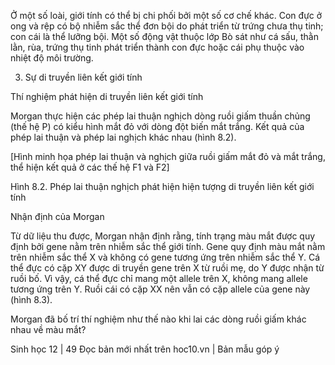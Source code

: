 Ở một số loài, giới tính có thể bị chi phối bởi một số cơ chế khác. Con đực ở ong và rệp có bộ nhiễm sắc thể đơn bội do phát triển từ trứng chưa thụ tinh; con cái là thể lưỡng bội. Một số động vật thuộc lớp Bò sát như cá sấu, thằn lằn, rùa, trứng thụ tinh phát triển thành con đực hoặc cái phụ thuộc vào nhiệt độ môi trường.

3. Sự di truyền liên kết giới tính

Thí nghiệm phát hiện di truyền liên kết giới tính

Morgan thực hiện các phép lai thuận nghịch dòng ruồi giấm thuần chủng (thế hệ P) có kiểu hình mắt đỏ với dòng đột biến mắt trắng. Kết quả của phép lai thuận và phép lai nghịch khác nhau (hình 8.2).

[Hình minh họa phép lai thuận và nghịch giữa ruồi giấm mắt đỏ và mắt trắng, thể hiện kết quả ở các thế hệ F1 và F2]

Hình 8.2. Phép lai thuận nghịch phát hiện hiện tượng di truyền liên kết giới tính

Nhận định của Morgan

Từ dữ liệu thu được, Morgan nhận định rằng, tính trạng màu mắt được quy định bởi gene nằm trên nhiễm sắc thể giới tính. Gene quy định màu mắt nằm trên nhiễm sắc thể X và không có gene tương ứng trên nhiễm sắc thể Y. Cá thể đực có cặp XY được di truyền gene trên X từ ruồi mẹ, do Y được nhận từ ruồi bố. Vì vậy, cá thể đực chỉ mang một allele trên X, không mang allele tương ứng trên Y. Ruồi cái có cặp XX nên vẫn có cặp allele của gene này (hình 8.3).

Morgan đã bố trí thí nghiệm như thế nào khi lai các dòng ruồi giấm khác nhau về màu mắt?


Sinh học 12 | 49
Đọc bản mới nhất trên hoc10.vn | Bản mẫu góp ý